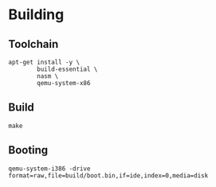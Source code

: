 # Building

## Toolchain

```
apt-get install -y \
        build-essential \
        nasm \
        qemu-system-x86
```

## Build

```
make
```

## Booting

```
qemu-system-i386 -drive format=raw,file=build/boot.bin,if=ide,index=0,media=disk
```